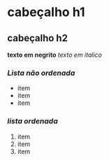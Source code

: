# cabeçalho h1
## cabeçalho h2

**texto em negrito**
*texto em italico*

### *Lista **não** ordenada*
* item
* item
* item

### *lista **ordenada***
1. item
2. item
3. item